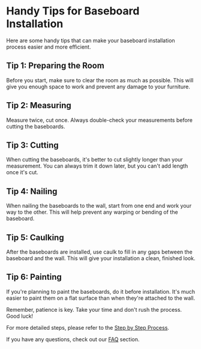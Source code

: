 # Handy Tips for Baseboard Installation

Here are some handy tips that can make your baseboard installation process easier and more efficient.

## Tip 1: Preparing the Room

Before you start, make sure to clear the room as much as possible. This will give you enough space to work and prevent any damage to your furniture.

## Tip 2: Measuring

Measure twice, cut once. Always double-check your measurements before cutting the baseboards.

## Tip 3: Cutting

When cutting the baseboards, it's better to cut slightly longer than your measurement. You can always trim it down later, but you can't add length once it's cut.

## Tip 4: Nailing

When nailing the baseboards to the wall, start from one end and work your way to the other. This will help prevent any warping or bending of the baseboard.

## Tip 5: Caulking

After the baseboards are installed, use caulk to fill in any gaps between the baseboard and the wall. This will give your installation a clean, finished look.

## Tip 6: Painting

If you're planning to paint the baseboards, do it before installation. It's much easier to paint them on a flat surface than when they're attached to the wall.

Remember, patience is key. Take your time and don't rush the process. Good luck!

For more detailed steps, please refer to the [Step by Step Process](./step_by_step_process/step1.md).

If you have any questions, check out our [FAQ](./faq.md) section.